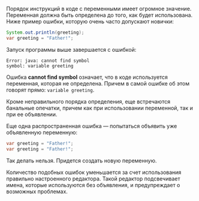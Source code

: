 Порядок инструкций в коде с переменными имеет огромное значение. Переменная должна быть определена до того, как будет использована. Ниже пример ошибки, которую очень часто допускают новички:

```java
System.out.println(greeting);
var greeting = "Father!";
```

Запуск программы выше завершается с ошибкой:

```text
Error: java: cannot find symbol
symbol: variable greeting
```

Ошибка **cannot find symbol** означает, что в коде используется переменная, которая не определена. Причем в самой ошибке об этом говорят прямо: `variable greeting`.

Кроме неправильного порядка определения, еще встречаются банальные опечатки, причем как при использовании переменной, так и при ее объявлении.

Еще одна распространенная ошибка — попытаться объявить уже объявленную переменную:

```java
var greeting = "Father!";
var greeting = "Father!";
```

Так делать нельзя. Придется создать новую переменную.

Количество подобных ошибок уменьшается за счет использования правильно настроенного редактора. Такой редактор подсвечивает имена, которые используются без объявления, и предупреждает о возможных проблемах.
